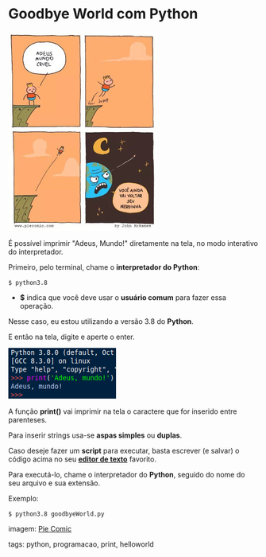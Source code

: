 # Goodbye World com Python

![adeus mundo!](img/p0002-0.jpeg)

É possível imprimir "Adeus, Mundo!" diretamente na tela, no modo interativo do interpretador.

Primeiro, pelo terminal, chame o **interpretador do Python**:

```
$ python3.8
```

- **$** indica que você deve usar o **usuário comum** para fazer essa operação.

Nesse caso, eu estou utilizando a versão 3.8 do **Python**.

E então na tela, digite e aperte o enter.

![interpretador python](img/p0002-1.png)

A função **print()** vai imprimir na tela o caractere que for inserido entre parenteses.

Para inserir strings usa-se **aspas simples** ou **duplas**.

Caso deseje fazer um **script** para executar, basta escrever (e salvar) o código acima no seu **[editor de texto](../linux/p0004_VSCode.md)** favorito.

Para executá-lo, chame o interpretador do **Python**, seguido do nome do seu arquivo e sua extensão.

Exemplo:

```
$ python3.8 goodbyeWorld.py
```

imagem: [Pie Comic](https://piecomic.tumblr.com)

tags: python, programacao, print, helloworld
